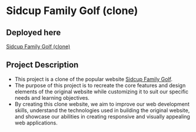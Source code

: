 # Sidcup Family Golf (clone)

## Deployed here
[Sidcup Family Golf (clone)](https://abhijivani3001.github.io/Sidcup_Family_Golf_clone/)

## Project Description 
- This project is a clone of the popular website [Sidcup Family Golf](https://sidcupfamilygolf.com/). 
- The purpose of this project is to recreate the core features and design elements of the original website while customizing it to suit our specific needs and learning objectives.
- By creating this clone website, we aim to improve our web development skills, understand the technologies used in building the original website, and showcase our abilities in creating responsive and visually appealing web applications.